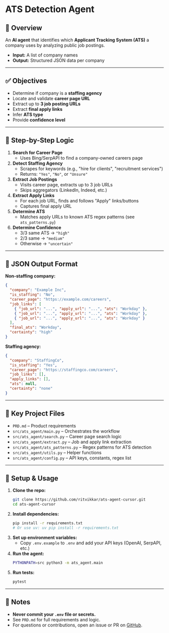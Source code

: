 # ATS Detection Agent

## 🎯 Overview
An **AI agent** that identifies which **Applicant Tracking System (ATS)** a company uses by analyzing public job postings.

- **Input:** A list of company names
- **Output:** Structured JSON data per company

---

## ✅ Objectives
- Determine if company is a **staffing agency**
- Locate and validate **career page URL**
- Extract up to **3 job posting URLs**
- Extract **final apply links**
- Infer **ATS type**
- Provide **confidence level**

---

## 🔁 Step-by-Step Logic
1. **Search for Career Page**
   - Uses Bing/SerpAPI to find a company-owned careers page
2. **Detect Staffing Agency**
   - Scrapes for keywords (e.g., "hire for clients", "recruitment services")
   - Returns: `"Yes"`, `"No"`, or `"Unsure"`
3. **Extract Job Postings**
   - Visits career page, extracts up to 3 job URLs
   - Skips aggregators (LinkedIn, Indeed, etc.)
4. **Extract Apply Links**
   - For each job URL, finds and follows "Apply" links/buttons
   - Captures final apply URL
5. **Determine ATS**
   - Matches apply URLs to known ATS regex patterns (see `ats_patterns.py`)
6. **Determine Confidence**
   - 3/3 same ATS → `"high"`
   - 2/3 same → `"medium"`
   - Otherwise → `"uncertain"`

---

## 🧾 JSON Output Format
**Non-staffing company:**
```json
{
  "company": "Example Inc",
  "is_staffing": "No",
  "career_page": "https://example.com/careers",
  "job_links": [
    { "job_url": "...", "apply_url": "...", "ats": "Workday" },
    { "job_url": "...", "apply_url": "...", "ats": "Workday" },
    { "job_url": "...", "apply_url": "...", "ats": "Workday" }
  ],
  "final_ats": "Workday",
  "certainty": "high"
}
```
**Staffing agency:**
```json
{
  "company": "StaffingCo",
  "is_staffing": "Yes",
  "career_page": "https://staffingco.com/careers",
  "job_links": [],
  "apply_links": [],
  "ats": null,
  "certainty": "none"
}
```

---

## 🧱 Key Project Files
- `PRD.md` – Product requirements
- `src/ats_agent/main.py` – Orchestrates the workflow
- `src/ats_agent/search.py` – Career page search logic
- `src/ats_agent/extract.py` – Job and apply link extraction
- `src/ats_agent/ats_patterns.py` – Regex patterns for ATS detection
- `src/ats_agent/utils.py` – Helper functions
- `src/ats_agent/config.py` – API keys, constants, regex list

---

## 🚀 Setup & Usage
1. **Clone the repo:**
   ```bash
   git clone https://github.com/ritvikkar/ats-agent-cursor.git
   cd ats-agent-cursor
   ```
2. **Install dependencies:**
   ```bash
   pip install -r requirements.txt
   # Or use uv: uv pip install -r requirements.txt
   ```
3. **Set up environment variables:**
   - Copy `.env.example` to `.env` and add your API keys (OpenAI, SerpAPI, etc.)
4. **Run the agent:**
   ```bash
   PYTHONPATH=src python3 -m ats_agent.main
   ```
5. **Run tests:**
   ```bash
   pytest
   ```

---

## 📝 Notes
- **Never commit your `.env` file or secrets.**
- See `PRD.md` for full requirements and logic.
- For questions or contributions, open an issue or PR on [GitHub](https://github.com/ritvikkar/ats-agent-cursor). 